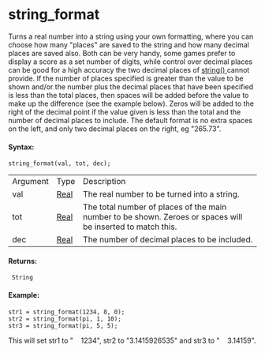 # string_format

Turns a real number into a string using your own formatting, where you
can choose how many "places" are saved to the string and how many
decimal places are saved also. Both can be very handy, some games prefer
to display a score as a set number of digits, while control over decimal
places can be good for a high accuracy the two decimal places of [
string() ](string) cannot provide. If the number of places specified
is greater than the value to be shown and/or the number plus the decimal
places that have been specified is less than the total places, then
spaces will be added before the value to make up the difference (see the
example below). Zeros will be added to the right of the decimal point if
the value given is less than the total and the number of decimal places
to include. The default format is no extra spaces on the left, and only
two decimal places on the right, eg "265.73".

#### Syntax:

``` gml
string_format(val, tot, dec);
```

|          |                                                                      |                                                                                                             |
|----------|----------------------------------------------------------------------|-------------------------------------------------------------------------------------------------------------|
| Argument | Type                                                                 | Description                                                                                                 |
| val      |  [Real](../../../../GameMaker_Language/GML_Overview/Data_Types)  | The real number to be turned into a string.                                                                 |
| tot      |  [Real](../../../../GameMaker_Language/GML_Overview/Data_Types)  | The total number of places of the main number to be shown. Zeroes or spaces will be inserted to match this. |
| dec      |  [Real](../../../../GameMaker_Language/GML_Overview/Data_Types)  | The number of decimal places to be included.                                                                |

#### Returns:

``` gml
 String
```

#### Example:

``` gml
str1 = string_format(1234, 8, 0);
str2 = string_format(pi, 1, 10);
str3 = string_format(pi, 5, 5);
```

This will set str1 to "    1234", str2 to "3.1415926535" and str3 to
"    3.14159".
